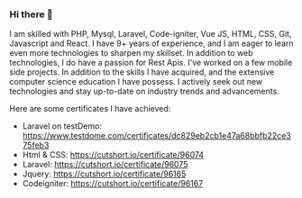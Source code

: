 ### Hi there 👋

I am skilled with PHP, Mysql, Laravel, Code-igniter, Vue JS, HTML, CSS, Git, Javascript and React. I have 9+ years of experience, and I am eager to learn even more technologies to sharpen my skillset. In addition to web technologies, I do have a passion for Rest Apis. I've worked on a few mobile side projects.
In addition to the skills I have acquired, and the extensive computer science education I have possess. I actively seek out new technologies and stay up-to-date on industry trends and advancements.

Here are some certificates I have achieved:
- Laravel on testDemo: https://www.testdome.com/certificates/dc829eb2cb1e47a68bbfb22ce375feb3
- Html & CSS: https://cutshort.io/certificate/96074
- Laravel: https://cutshort.io/certificate/96075
- Jquery: https://cutshort.io/certificate/96165
- Codeigniter: https://cutshort.io/certificate/96167


<!--
**paddy217/paddy217** is a ✨ _special_ ✨ repository because its `README.md` (this file) appears on your GitHub profile.

Here are some ideas to get you started:

- 🔭 I’m currently working on ...
- 🌱 I’m currently learning ...
- 👯 I’m looking to collaborate on ...
- 🤔 I’m looking for help with ...
- 💬 Ask me about ...
- 📫 How to reach me: ...
- 😄 Pronouns: ...
- ⚡ Fun fact: ...
-->
